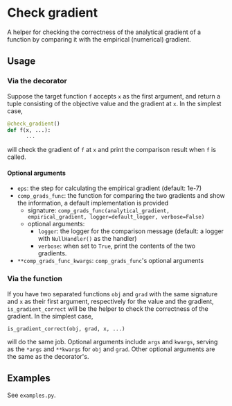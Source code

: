 # Check gradient
A helper for checking the correctness of the analytical gradient of a function by comparing it with the empirical (numerical) gradient.

## Usage

### Via the decorator
Suppose the target function `f` accepts `x` as the first argument, and return a tuple consisting of the objective value and the gradient at `x`. In the simplest case,

  ```python
  @check_gradient()
  def f(x, ...):
        ...
  ```
    
will check the gradient of `f` at `x` and print the comparison result when `f` is called.

#### Optional arguments

* `eps`: the step for calculating the empirical gradient (default: 1e-7)
* `comp_grads_func`: the function for comparing the two gradients and show the information, a default implementation is provided
    * signature: `comp_grads_func(analytical_gradient, empirical_gradient, logger=default_logger, verbose=False)`
    * optional arguments:
        * `logger`: the logger for the comparison message (default: a logger with `NullHandler()` as the handler)
        * `verbose`: when set to `True`, print the contents of the two gradients.
* `**comp_grads_func_kwargs`: `comp_grads_func`'s optional arguments


### Via the function
If you have two separated functions `obj` and `grad` with the same signature and `x` as their first argument, respectively for the value and the gradient, `is_gradient_correct` will be the helper to check the correctness of the gradient. In the simplest case, 

    is_gradient_correct(obj, grad, x, ...)
    
will do the same job. Optional arguments include `args` and `kwargs`, serving as the `*args` and `**kwargs` for `obj` and `grad`. Other optional arguments are the same as the decorator's.

## Examples

See `examples.py`.
